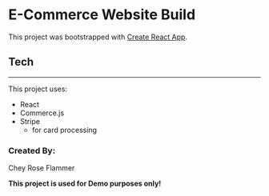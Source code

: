 # E-Commerce Website Build

This project was bootstrapped with [Create React App](https://github.com/facebook/create-react-app).

## Tech

---

This project uses:

- React
- Commerce.js
- Stripe
  - for card processing

### Created By:

Chey Rose Flammer

**This project is used for Demo purposes only!**
